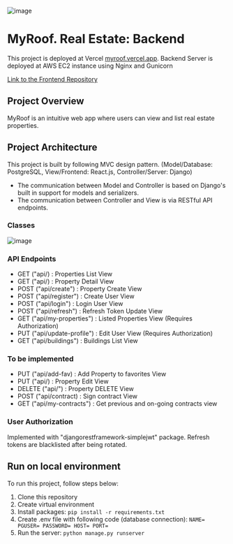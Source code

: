 ![image](https://drive.google.com/uc?export=view&id=1rnywhz0X1kbrmjKlTDRiEgbNdv4dbHx1)
# MyRoof. Real Estate: Backend

This project is deployed at Vercel [myroof.vercel.app](https://myroof.vercel.app). 
Backend Server is deployed at AWS EC2 instance using Nginx and Gunicorn

[Link to the Frontend Repository](https://github.com/bberik/myroof-frontend)


## Project Overview
MyRoof is an intuitive web app where users can view and list real estate properties. 

## Project Architecture 
This project is built by following MVC design pattern. (Model/Database: PostgreSQL, View/Frontend: React.js, Controller/Server: Django)
 - The communication between Model and Controller is based on Django's built in support for models and serializers.
 - The communication between Controller and View is via RESTful API endpoints. 

### Classes
![image](https://drive.google.com/uc?export=view&id=1uy_MC7AMmPN8JLHNkzSBTIYLCp0D_ddF)

### API Endpoints
- GET ("api/) : Properties List View
- GET ("api/<id>) : Property Detail View
- POST ("api/create") : Property Create View
- POST ("api/register") : Create User View
- POST ("api/login") : Login User View
- POST ("api/refresh")  : Refresh Token Update View
- GET ("api/my-properties") : Listed Properties View (Requires Authorization)
- PUT ("api/update-profile") : Edit User View (Requires Authorization)
- GET ("api/buildings") : Buildings List View
  
### To be implemented
- PUT ("api/add-fav) : Add Property to favorites View
- PUT ("api/<id>) : Property Edit View
- DELETE ("api/<id>") : Property DELETE View
- POST ("api/contract) : Sign contract View
- GET ("api/my-contracts") : Get previous and on-going contracts view
  
### User Authorization
  Implemented with "djangorestframework-simplejwt" package. Refresh tokens are blacklisted after being rotated. 

## Run on local environment
To run this project, follow steps below:
  1. Clone this repository
  2. Create virtual environment 
  3. Install packages: ```pip install -r requirements.txt```
  4. Create .env file with following code (database connection):
    ```
    NAME=
    PGUSER=
    PASSWORD=
    HOST=
    PORT=
    ```
  4. Run the server: ```python manage.py runserver ```
  
 
